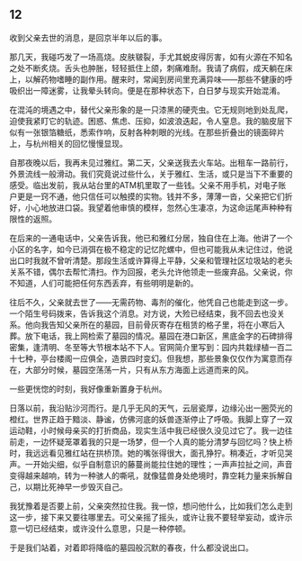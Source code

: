    

## 12

收到父亲去世的消息，是回京半年以后的事。

那几天，我碰巧发了一场高烧。皮肤皲裂，手尤其蜕皮得厉害，如有火源在不知名之处不断炙烧。舌头也肿胀，轻轻抵住上颌，刺痛难耐。我请了病假，成天躺在床上，以解药物嗜睡的副作用。醒来时，常闻到房间里充满异味——那些不健康的呼吸织出一障迷雾，让我晕头转向。便是在那种状态下，白日梦与现实开始混淆。

在混沌的境遇之中，替代父亲形象的是一只漆黑的硬壳虫。它无规则地到处乱爬，迫使我紧盯它的轨迹。困惑、焦虑、压抑，如波浪迭起，令人窒息。我的脑皮层下似有一张银箔糖纸，悉索作响，反射各种刺眼的光线。在那些折叠出的镜面碎片上，与杭州相关的回忆慢慢显现。

自那夜晚以后，我再未见过雅红。第二天，父亲送我去火车站。出租车一路前行，外景流线一般滑动。我们究竟说过些什么，关于雅红、生活，或只是当下不重要的感受。临出发前，我从站台里的ATM机里取了一些钱。父亲不用手机，对电子账户更是一窍不通，他只信任可以触摸的实物。钱并不多，薄薄一沓，父亲把它们折好，小心地放进口袋。我望着他审慎的模样，忽然心生凄凉，为这命运尾声种种有限性的返照。

在后来的一通电话中，父亲告诉我，他已和雅红分居，独自住在上海。他讲了一个小区的名字，如今已消弭在极不稳定的记忆陀螺中，但也可能我从未记住过，他说出口时我就不曾听清楚。那段生活或许算得上平静，父亲和管理社区垃圾站的老头关系不错，偶尔去帮忙清扫。作为回报，老头允许他领走一些废弃品。父亲说，你不知道，人们可能把任何东西丢弃，有些明明是新的。

往后不久，父亲就去世了——无需药物、毒剂的催化，他凭自己也能走到这一步。一个陌生号码拨来，告诉我这个消息。对方说，大殓已经结束，我不回去也没关系。他向我告知父亲所在的墓园，目前骨灰寄存在租赁的格子里，将在小寒后入葬。放下电话，我上网检索了墓园的情况。墓园在港口新区，黑底金字的石碑排得密集，逢清明、冬至等大节根本站不下人。官网简介里写到：园内共栽绿植一百二十七种，亭台楼阁一应俱全，造景四时变幻。但我想，那些景象仅仅作为寓意而存在，大部分时候，墓园空荡荡一片，只有从东方海面上远道而来的风。

一些更恍惚的时刻，我好像重新置身于杭州。

日落以前，我沿贴沙河而行。是几乎无风的天气，云层瓷厚，边缘沁出一圈荧光的橙红。世界正趋于黯淡、静谧，仿佛河底的妖兽逐渐停止了呼吸。我脚上穿了一双运动鞋，小时候母亲买的打折商品，现实生活中我已经很久没见过它了。我一边往前走，一边怀疑笼罩着我的只是一场梦，但一个人真的能分清梦与回忆吗？快上桥时，我远远看见雅红站在拱桥顶。她的嘴张得很大，面孔狰狞。稍凑近，才听见哭声。一开始尖细，似乎自制意识的藤蔓尚能拉住她的理性；一声声拉扯之间，声音变得越来越响，转为一种骇人的嘶吼，就像猛兽身处绝境时，靠空耗力量来拆解自己，以期比死神早一步毁灭自己。

我犹豫着是否要上前，父亲突然拉住我。我一惊，想问他什么，比如我们怎么走到这一步，接下来又要往哪里去。可父亲摇了摇头，或许让我不要轻举妄动，或许示意一切已经结束，或许没什么意思，只是一种停顿。

于是我们站着，对着即将降临的墓园般沉默的春夜，什么都没说出口。
